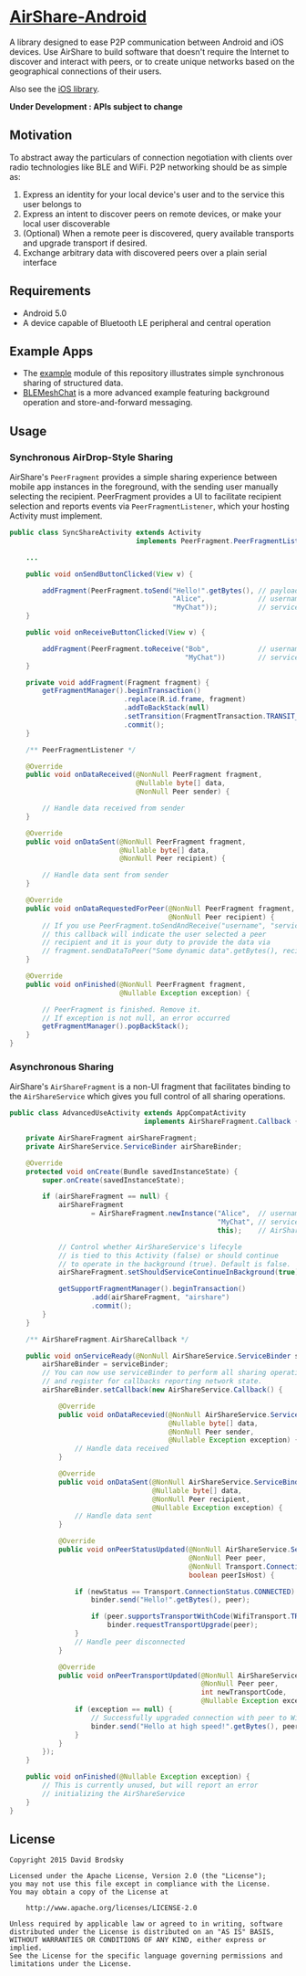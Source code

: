# [AirShare-Android](https://github.com/OnlyInAmerica/AirShare-Android)

A library designed to ease P2P communication between Android and iOS devices. Use AirShare to build software that doesn't require the Internet to discover and interact with peers, or to create unique networks based on the geographical connections of their users.

Also see the [iOS library](https://github.com/chrisballinger/AirShare).

**Under Development : APIs subject to change**

## Motivation

To abstract away the particulars of connection negotiation with clients over radio technologies like BLE and WiFi.
P2P networking should be as simple as:

1. Express an identity for your local device's user and to the service this user belongs to
1. Express an intent to discover peers on remote devices, or make your local user discoverable
1. (Optional) When a remote peer is discovered, query available transports and upgrade transport if desired.
1. Exchange arbitrary data with discovered peers over a plain serial interface

## Requirements

+ Android 5.0
+ A device capable of Bluetooth LE peripheral and central operation

## Example Apps

+ The [example](https://github.com/OnlyInAmerica/AirShare-Android/tree/master/example) module of this repository illustrates simple synchronous sharing of structured data.
+ [BLEMeshChat](https://github.com/OnlyInAmerica/BLEMeshChat) is a more advanced example featuring background operation and store-and-forward messaging.

## Usage

### Synchronous AirDrop-Style Sharing

AirShare's `PeerFragment` provides a simple sharing experience between mobile app instances in the foreground, with the sending user manually selecting the recipient. PeerFragment provides a UI to facilitate recipient selection and reports events via `PeerFragmentListener`, which your hosting Activity must implement.


```java
public class SyncShareActivity extends Activity
                               implements PeerFragment.PeerFragmentListener {

    ...

    public void onSendButtonClicked(View v) {

        addFragment(PeerFragment.toSend("Hello!".getBytes(), // payload to send
                                        "Alice",             // username
                                        "MyChat"));          // service name
    }

    public void onReceiveButtonClicked(View v) {

        addFragment(PeerFragment.toReceive("Bob",            // username
                                           "MyChat"))        // service name
    }

    private void addFragment(Fragment fragment) {
        getFragmentManager().beginTransaction()
                            .replace(R.id.frame, fragment)
                            .addToBackStack(null)                                       // Allow user to remove fragment via Back navigation. Recommended if Fragment occupies entire screen
                            .setTransition(FragmentTransaction.TRANSIT_FRAGMENT_OPEN)   // Add a simple transition
                            .commit();
    }

    /** PeerFragmentListener */

    @Override
    public void onDataReceived(@NonNull PeerFragment fragment,
                               @Nullable byte[] data,
                               @NonNull Peer sender) {

        // Handle data received from sender
    }

    @Override
    public void onDataSent(@NonNull PeerFragment fragment,
                           @Nullable byte[] data,
                           @NonNull Peer recipient) {

        // Handle data sent from sender
    }

    @Override
    public void onDataRequestedForPeer(@NonNull PeerFragment fragment,
                                       @NonNull Peer recipient) {
        // If you use PeerFragment.toSendAndReceive("username", "service"),
        // this callback will indicate the user selected a peer 
        // recipient and it is your duty to provide the data via
        // fragment.sendDataToPeer("Some dynamic data".getBytes(), recipient);
    }

    @Override
    public void onFinished(@NonNull PeerFragment fragment,
                           @Nullable Exception exception) {

        // PeerFragment is finished. Remove it.
        // If exception is not null, an error occurred
        getFragmentManager().popBackStack();
    }
}
```

### Asynchronous Sharing

AirShare's `AirShareFragment` is a non-UI fragment that facilitates binding to the `AirShareService` which gives you full control of all sharing operations.

```java
public class AdvancedUseActivity extends AppCompatActivity
                                 implements AirShareFragment.Callback {

    private AirShareFragment airShareFragment;
    private AirShareService.ServiceBinder airShareBinder;

    @Override
    protected void onCreate(Bundle savedInstanceState) {
        super.onCreate(savedInstanceState);

        if (airShareFragment == null) {
            airShareFragment
                    = AirShareFragment.newInstance("Alice",  // username
                                                   "MyChat", // service name
                                                   this);    // AirShareFragment.Callback

            // Control whether AirShareService's lifecyle
            // is tied to this Activity (false) or should continue
            // to operate in the background (true). Default is false.
            airShareFragment.setShouldServiceContinueInBackground(true);

            getSupportFragmentManager().beginTransaction()
                    .add(airShareFragment, "airshare")
                    .commit();
        }
    }

    /** AirShareFragment.AirShareCallback */

    public void onServiceReady(@NonNull AirShareService.ServiceBinder serviceBinder) {
        airShareBinder = serviceBinder;
        // You can now use serviceBinder to perform all sharing operations
        // and register for callbacks reporting network state.
        airShareBinder.setCallback(new AirShareService.Callback() {

            @Override
            public void onDataRecevied(@NonNull AirShareService.ServiceBinder binder,
                                       @Nullable byte[] data,
                                       @NonNull Peer sender,
                                       @Nullable Exception exception) {
                // Handle data received
            }

            @Override
            public void onDataSent(@NonNull AirShareService.ServiceBinder binder,
                                   @Nullable byte[] data,
                                   @NonNull Peer recipient,
                                   @Nullable Exception exception) {
                // Handle data sent
            }

            @Override
            public void onPeerStatusUpdated(@NonNull AirShareService.ServiceBinder binder,
                                            @NonNull Peer peer,
                                            @NonNull Transport.ConnectionStatus newStatus,
                                            boolean peerIsHost) {

                if (newStatus == Transport.ConnectionStatus.CONNECTED) {
                    binder.send("Hello!".getBytes(), peer);

                    if (peer.supportsTransportWithCode(WifiTransport.TRANSPORT_CODE))
                        binder.requestTransportUpgrade(peer);
                }
                // Handle peer disconnected
            }

            @Override
            public void onPeerTransportUpdated(@NonNull AirShareService.ServiceBinder binder,
                                               @NonNull Peer peer,
                                               int newTransportCode,
                                               @Nullable Exception exception) {
                if (exception == null) {
                    // Successfully upgraded connection with peer to WiFi Transport
                    binder.send("Hello at high speed!".getBytes(), peer);
                }
            }
        });
    }

    public void onFinished(@Nullable Exception exception) {
        // This is currently unused, but will report an error
        // initializing the AirShareService
    }
}
```

## License

    Copyright 2015 David Brodsky

    Licensed under the Apache License, Version 2.0 (the "License");
    you may not use this file except in compliance with the License.
    You may obtain a copy of the License at

        http://www.apache.org/licenses/LICENSE-2.0

    Unless required by applicable law or agreed to in writing, software
    distributed under the License is distributed on an "AS IS" BASIS,
    WITHOUT WARRANTIES OR CONDITIONS OF ANY KIND, either express or implied.
    See the License for the specific language governing permissions and
    limitations under the License.